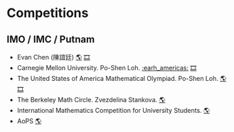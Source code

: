 # Competitions

## IMO / IMC / Putnam
- Evan Chen (陳誼廷)
[:earth_americas:](https://web.evanchen.cc/)
[:film_strip:](https://www.youtube.com/c/vEnhance)
- Carnegie Mellon University. Po-Shen Loh.
[:earh_americas:](https://www.math.cmu.edu/~ploh/teaching.shtml)
[:film_strip:](https://www.youtube.com/c/DailyChallengewithPoShenLoh)
- The United States of America Mathematical Olympiad. Po-Shen Loh.
[:earth_americas:](https://www.math.cmu.edu/~ploh/olympiad.shtml)
[:film_strip:](https://www.youtube.com/c/DailyChallengewithPoShenLoh)
- The Berkeley Math Circle. Zvezdelina Stankova.
[:earth_americas:](https://mathcircle.berkeley.edu/)
- International Mathematics Competition for University Students.
[:earth_americas:](https://www.imc-math.org.uk/)
- AoPS
[:earth_americas:](https://artofproblemsolving.com/)